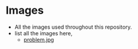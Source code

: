# Images

- All the images used throughout this repository.
- list all the images here,
  - [problem.jpg](https://raw.githubusercontent.com/Mr-vabs/webkul/main/images/problem.jpg)

